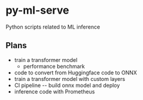 # py-ml-serve
Python scripts related to ML inference

## Plans
* train a transformer model
  * performance benchmark
* code to convert from Huggingface code to ONNX
* train a transformer model with custom layers
* CI pipeline -- build onnx model and deploy
* inference code with Prometheus
